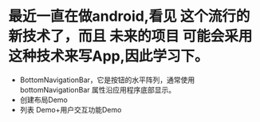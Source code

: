# 最近一直在做android,看见 这个流行的新技术了，而且 未来的项目 可能会采用这种技术来写App,因此学习下。
- BottomNavigationBar，它是按钮的水平阵列，通常使用bottomNavigationBar 属性沿应用程序底部显示。
- 创建布局Demo
- 列表 Demo+用户交互功能Demo 